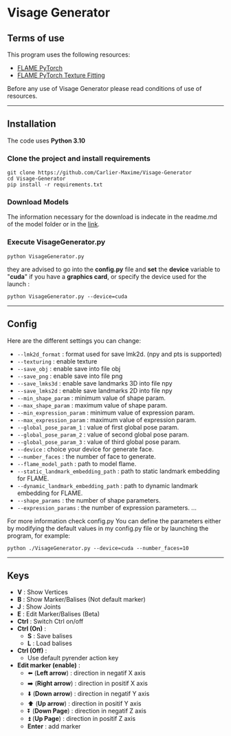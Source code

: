 # Visage Generator

## Terms of use

This program uses the following resources:
- [FLAME PyTorch](https://github.com/soubhiksanyal/FLAME_PyTorch)
- [FLAME PyTorch Texture Fitting](https://github.com/HavenFeng/photometric_optimization)

Before any use of Visage Generator please read
conditions of use of resources.

***
## Installation

The code uses **Python 3.10**
### Clone the project and install requirements

```
git clone https://github.com/Carlier-Maxime/Visage-Generator
cd Visage-Generator
pip install -r requirements.txt
```

### Download Models

The information necessary for the download is indecate in the readme.md of the model folder or in the [link](https://github.com/Carlier-Maxime/Visage-Generator/blob/master/model/readme.md).

### Execute **VisageGenerator.py**

```
python VisageGenerator.py
```
they are advised to go into the **config.py** file and **set** the **device** variable to "**cuda**" if you have a **graphics card**,
or specify the device used for the launch :
```
python VisageGenerator.py --device=cuda
```

***
## Config

Here are the different settings you can change:
- ```--lmk2d_format``` : format used for save lmk2d. (npy and pts is supported)
- ```--texturing``` : enable texture
- ```--save_obj``` : enable save into file obj
- ```--save_png``` : enable save into file png
- ```--save_lmks3d``` : enable save landmarks 3D into file npy
- ```--save_lmks2d``` : enable save landmarks 2D into file npy
- ```--min_shape_param``` : minimum value of shape param.
- ```--max_shape_param``` : maximum value of shape param.
- ```--min_expression_param``` : minimum value of expression param.
- ```--max_expression_param``` : maximum value of expression param.
- ```--global_pose_param_1``` : value of first global pose param.
- ```--global_pose_param_2``` : value of second global pose param.
- ```--global_pose_param_3``` : value of third global pose param.
- ```--device``` : choice your device for generate face.
- ```--number_faces``` : the number of face to generate.
- ```--flame_model_path``` : path to model flame.
- ```--static_landmark_embedding_path``` : path to static landmark embedding for FLAME.
- ```--dynamic_landmark_embedding_path``` : path to dynamic landmark embedding for FLAME.
- ```--shape_params``` : the number of shape parameters.
- ```--expression_params``` : the number of expression parameters.
...

For more information check config.py
You can define the parameters either by modifying the default values ​​in my config.py file 
or by launching the program, for example:
```
python ./VisageGenerator.py --device=cuda --number_faces=10
```

***
## Keys
- **V** : Show Vertices
- **B** : Show Marker/Balises (Not default marker)
- **J** : Show Joints
- **E** : Edit Marker/Balises (Beta)
- **Ctrl** : Switch Ctrl on/off
- **Ctrl (On)** :
    - **S** : Save balises
    - **L** : Load balises
- **Ctrl (Off)** :
    - Use default pyrender action key
- **Edit marker (enable)** :
    - :arrow_left: (**Left arrow**) : direction in negatif X axis
    - :arrow_right: (**Right arrow**) : direction in positif X axis
    - :arrow_down: (**Down arrow**) : direction in negatif Y axis
    - :arrow_up: (**Up arrow**) : direction in positif Y axis
    - :arrow_double_down: (**Down Page**) : direction in negatif Z axis
    - :arrow_double_up: (**Up Page**) : direction in positif Z axis
    - **Enter** : add marker